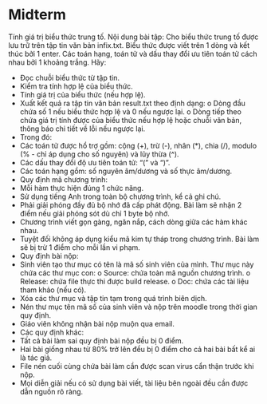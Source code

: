 # Midterm
Tính giá trị biểu thức trung tố.
Nội dung bài tập: Cho biểu thức trung tố được lưu trữ trên tập tin văn bản infix.txt. Biểu thức được viết trên 1 dòng và kết
thúc bởi 1 enter. Các toán hạng, toán tử và dấu thay đổi ưu tiên toán tử cách nhau bởi 1 khoảng trắng.
Hãy:
- Đọc chuỗi biểu thức từ tập tin.
- Kiểm tra tính hợp lệ của biểu thức.
- Tính giá trị của biểu thức (nếu hợp lệ).
- Xuất kết quả ra tập tin văn bản result.txt theo định dạng:
o Dòng đầu chứa số 1 nếu biểu thức hợp lệ và 0 nếu ngược lại.
o Dòng tiếp theo chứa giá trị tính được của biểu thức nếu hợp lệ hoặc chuỗi văn bản, thông báo chi tiết về lỗi nếu ngược lại.
- Trong đó:
- Các toán tử được hổ trợ gồm: cộng (+), trừ (-), nhân (*), chia (/), modulo (% - chỉ áp dụng cho số nguyên) và lũy thừa (^).
- Các dấu thay đổi độ ưu tiên toán tử: “(” và “)”.
- Các toán hạng gồm: số nguyên âm/dương và số thực âm/dương.
- Quy định mã chương trình:
- Mỗi hàm thực hiện đúng 1 chức năng.
- Sử dụng tiếng Anh trong toàn bộ chương trình, kể cả ghi chú.
- Phải giải phóng đầy đủ bộ nhớ đã cấp phát động. Bài làm sẽ nhận 2 điểm nếu giải phóng sót dù chỉ 1 byte bộ nhớ.
- Chương trình viết gọn gàng, ngăn nắp, cách dòng giữa các hàm khác nhau.
- Tuyệt đối không áp dụng kiểu mã kim tự tháp trong chương trình. Bài làm sẽ bị trừ 1 điểm cho mỗi lần vi phạm.
- Quy định bài nộp:
- Sinh viên tạo thư mục có tên là mã số sinh viên của mình. Thư mục này chứa các thư mục con:
o Source: chứa toàn mã nguồn chương trình.
o Release: chứa file thực thi được build release.
o Doc: chứa các tài liệu tham khảo (nếu có).
- Xóa các thư mục và tập tin tạm trong quá trình biên dịch.
- Nén thư mục tên mã số của sinh viên và nộp trên moodle trong thời gian quy định.
- Giáo viên không nhận bài nộp muộn qua email.
- Các quy định khác:
- Tất cả bài làm sai quy định bài nộp đều bị 0 điểm.
- Hai bài giống nhau từ 80% trở lên đều bị 0 điểm cho cả hai bài bất kể ai là tác giả.
- File nén cuối cùng chứa bài làm cần được scan virus cẩn thận trước khi nộp.
- Mọi diễn giải nếu có sử dụng bài viết, tài liệu bên ngoài đều cần được dẫn nguồn rõ ràng.
